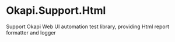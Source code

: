 # Okapi.Support.Html
Support Okapi Web UI automation test library, providing Html report formatter and logger
